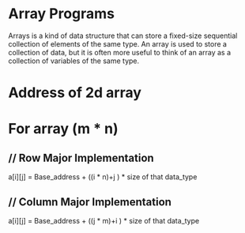 # Array Programs

Arrays is a kind of data structure that can store a fixed-size sequential collection of elements of the same type.
An array is used to store a collection of data, but it is often more useful to think of an array as a collection of variables of the same type.

# Address of 2d array

# For array  (m * n)

## // Row Major Implementation
a[i][j] = Base_address + ((i * n)+j ) * size of that data_type    

## // Column Major Implementation
a[i][j] = Base_address + ((j * m)+i ) * size of that data_type   

